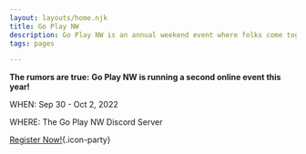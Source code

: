 ```yaml
---
layout: layouts/home.njk
title: Go Play NW
description: Go Play NW is an annual weekend event where folks come together to play indie tabletop role-playing, story, board, and card games. Meet new people! Play new games!
tags: pages

---
```

**The rumors are true:**
**Go Play NW is running a second online event this year!** 

WHEN: Sep 30 - Oct 2, 2022

WHERE: The Go Play NW Discord Server

[Register Now!](/register){.icon-party}
